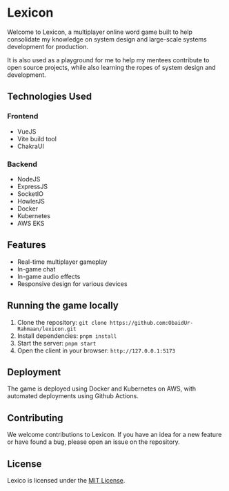 # Lexicon
Welcome to Lexicon, a multiplayer online word game built to help consolidate my knowledge on system design and large-scale systems development for production.

It is also used as a playground for me to help my mentees contribute to open source projects, while also learning the ropes of system design and development.

## Technologies Used

### Frontend
- VueJS
- Vite build tool
- ChakraUI

### Backend
- NodeJS
- ExpressJS
- SocketIO
- HowlerJS
- Docker
- Kubernetes
- AWS EKS

## Features
- Real-time multiplayer gameplay
- In-game chat
- In-game audio effects
- Responsive design for various devices

## Running the game locally
1. Clone the repository: `git clone https://github.com:ObaidUr-Rahmaan/lexicon.git`
2. Install dependencies: `pnpm install`
3. Start the server: `pnpm start`
4. Open the client in your browser: `http://127.0.0.1:5173`

## Deployment
The game is deployed using Docker and Kubernetes on AWS, with automated deployments using Github Actions.

## Contributing
We welcome contributions to Lexicon. If you have an idea for a new feature or have found a bug, please open an issue on the repository.

## License
Lexico is licensed under the [MIT License](LICENSE).
